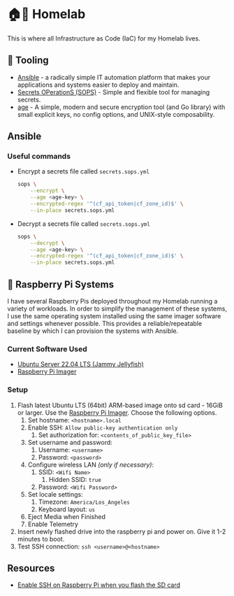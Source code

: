 # 🏠🧪 Homelab

This is where all Infrastructure as Code (IaC) for my Homelab lives.

## 🔧 Tooling

*   [Ansible](https://www.ansible.com/) - a radically simple IT automation platform that makes your applications and
    systems easier to deploy and maintain.
*   [Secrets OPerationS (SOPS)](https://github.com/mozilla/sops) - Simple and flexible tool for managing secrets.
*   [age](https://github.com/FiloSottile/age) - A simple, modern and secure encryption tool (and Go library) with small
    explicit keys, no config options, and UNIX-style composability.

## Ansible

### Useful commands

*   Encrypt a secrets file called `secrets.sops.yml`

    ```sh
    sops \
        --encrypt \
        --age <age-key> \
        --encrypted-regex '^(cf_api_token|cf_zone_id)$' \
        --in-place secrets.sops.yml
    ```

*   Decrypt a secrets file called `secrets.sops.yml`

    ```sh
    sops \
        --decrypt \
        --age <age-key> \
        --encrypted-regex '^(cf_api_token|cf_zone_id)$' \
        --in-place secrets.sops.yml
    ```


## 🥧 Raspberry Pi Systems

I have several Raspberry Pis deployed throughout my Homelab running a variety of workloads. In order to simplify the
management of these systems, I use the same operating system installed using the same imager software and settings
whenever possible. This provides a reliable/repeatable baseline by which I can provision the systems with Ansible.

### Current Software Used

*   [Ubuntu Server 22.04 LTS (Jammy Jellyfish)](https://releases.ubuntu.com/jammy/)
*   [Raspberry Pi Imager](https://www.raspberrypi.com/software/)

### Setup

1.  Flash latest Ubuntu LTS (64bit) ARM-based image onto sd card - 16GiB or larger. Use the
    [Raspberry Pi Imager](https://www.raspberrypi.com/software/). Choose the following options.
    1.  Set hostname: `<hostname>.local`
    2.  Enable SSH: `Allow public-key authentication only`
        1.  Set authorization for: `<contents_of_public_key_file>`
    3.  Set username and password:
        1.  Username: `<username>`
        2.  Password: `<password>`
    4.  Configure wireless LAN _(only if necessary)_:
        1.  SSID: `<Wifi Name>`
            1.  Hidden SSID: `true`
        2.  Password: `<Wifi Password>`
    5.  Set locale settings:
        1.  Timezone: `America/Los_Angeles`
        2.  Keyboard layout: `us`
    6.  Eject Media when Finished
    7.  Enable Telemetry
2.  Insert newly flashed drive into the raspberry pi and power on. Give it 1-2 minutes to boot.
3.  Test SSH connection: `ssh <username>@<hostname>`

## Resources

*   [Enable SSH on Raspberry Pi when you flash the SD card](https://roboticsbackend.com/enable-ssh-on-raspberry-pi-raspbian/#New_feature_Enable_SSH_directly_when_you_flash_the_SD_card)

